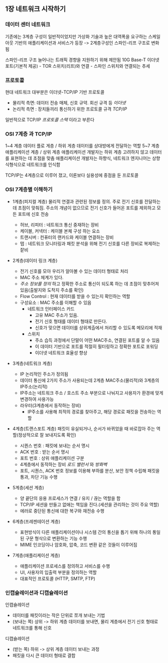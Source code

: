 ## 1장 네트워크 시작하기

### 데이터 센터 네트워크 
기존에는 3계층 구성이 일반적이었지만 가상화 기술과 높은 대역폭을 요구하는 스케일아웃 기반의 애플리케이션과 서비스가 등장 -> 2계층구성인 스파인-리프 구조로 변화됨

스파인-리프 구조
늘어나는 트래픽 경향을 지원하기 위해 제안됨
10G Base-T 이더넷 포트(기본적 제공) - TOR 스위치(리프)와 연결 - 스파인 스위치와 연결되는 추세

### 프로토콜
현대 네트워크 대부분은 이더넷-TCP/IP 기반 프로토콜
- 물리적 측면: 데이터 전송 매체, 신호 규약. 회선 규격 등 _이더넷_ 
- 논리적 측면 : 장치들끼리 통신하기 위한 프로토콜 규격 _TCP/IP_ 

일반적으로 TCP/IP _프로토콜 스택_ 이라고 부른다

### OSI 7계층 과 TCP/IP
1~4 계층 데이터 플로 게층 / 하위 게층
  데이터를 상대방에게 전달하는 역할
5~7 계층 애플리케이션 계층 / 상위 계층 
  애플리케이션 개발자는 하위 계층 고려하지 않고 데이터를 표현하는 데 초점을 맞춤
애플리케이션 개발자는 하향식, 네트워크 엔지니어는 상향식형식으로 네트워크를 인식함

TCP/IP는 4계층으로 이루어 졌고, 이론보다 실용성에 중점을 둔 프로토콜

### OSI 7계층별 이해하기
- 1계층(피지컬 계층)
물리적 연결과 관련된 정보를 정의. 주로 전기 신호를 전달하는 데 초점이 맞춰짐.
주소의 개념이 없으므로 전기 신호가 들어온 포트를 제외하고 모든 포트에 신호 전송
  - 허브, 리피터 : 네트워크 통신 중재하는 장비 
  - 케이블, 커넥터 : 케이블 본체 구성 하는 요소
  - 트랜시버 : 컨퓨터의 랜카드와 케이블 연결하는 장비
  - 탭 : 네트워크 모니터링과 패킷 분석을 위해 전기 신호를 다른 장비로 복제하는 잩비
  
- 2계층(데이터 링크 계층)
  - 전기 신호를 모아 우리가 알아볼 수 있는 데이터 형태로 처리
  - MAC 주소 체계가 있다.
  - _주소 정보를 정의_ 하고 정확한 주소로 통신이 되도록 하는 데 초점이 맞추어져 있음(출발지와 도착지 주소를 확인)
  - Flow Control : 현재 데이터를 받을 수 있는지 확인하는 역할 
  - 구성요소 : MAC 주소를 이해할 수 있음
    - 네트워크 인터페이스 카드
      - 고유 MAC 주소가 있음. 
      - 전기 신호 형태를 데이터 형태로 만든다.
      - 신호가 맞으면 데이터를 상위계츨에서 처리할 수 있도록 메모리에 적재
    - 스위치
      - 주소 습득 과정에서 단말이 어떤 MAC주소, 연결된 포트를 알 수 있음
      - 이 데이터 기반으로 포트를 적절히 필터링하고 정확한 포트로 포워딩
      - 이더넷 네트워크 효율성 향상
      
- 3계층(네트워크 계층)
  - IP 논리적인 주소가 정의됨
  - 데이터 통신에 2가지 주소가 사용되는데 2계층 MAC주소(물리적)와 3계층의 IP주소(논리적)
  - IP주소는 네트워크 주소 / 호스트 주소 부분으로 나눠지고 사용자가 환경에 맞게 변경하여 사용가능 
  - 라우터(3계층에서 동작하는 장비)
    - IP주소를 사용해 최적의 경로를 찾아주고, 해당 경로로 패킷을 전송하는 역할

- 4계층(트랜스포트 계층)
패킷이 유실되거나, 순서가 바뀌었을 때 바로잡아 주는 역할(정상적으로 잘 보내지도록 확인)
  - 시퀀스 번호 : 패킷에 보내는 순서 명시
  - ACK 번호 : 받는 순서 명시
  - 포트 번호 : 상위 애플리케이션 구분
  - 4계층에서 동작하는 장비 _로드 밸런서_ 와 _방화벽_
  - 포트, 시퀀스, ACK 번호 정보를 이용해 부하를 분산, 보안 정책 수립해 패킷을 통과, 차단 기능 수행

- 5계층(세션 계층)
  - 양 끝단의 응용 프로세스가 연결 / 유지 / 끊는 역할을 함
  - TCP/IP 세션을 만들고 없애는 책임을 진다.(세션을 관리하는 것이 주요 역할)
  - 에러로 중단된 통신에 대한 복구와 재전송 수행

- 6계층(프레젠테이션 계층)
  - 표현방식이 다른 애플리케이션이나 시스템 간의 통신을 톱기 위해 하나의 통일된 구문 형삭으로 변환하는 기능 수행
  - MIME 인코딩이나 암호화, 압축, 코드 변환 같은 것들이 이루어짐

- 7계층(애플리케이션 계층)
  - 애플리케이션 프로세스를 정의하고 서비스를 수행
  - UI, 사용자의 입출력 부분을 정의하는 역할
  - 대표적인 프로토콜 (HTTP, SMTP, FTP)

### 인캡슐레이션과 디캡슐레이션
  인캡슐레이션
  - 데이터를 패킷이라는 작은 단위로 쪼개 보내는 기법
  - (보내는 쪽) 상위 -> 하위 계층 데이터를 보내면, 물리 계층에서 전기 신호 형태로 네트워크를 통해 신호 

  디캡슐레이션
  - (받는 쪽) 하위 -> 상위 계층 데이터 보내는 과정
  - 패킷을 다시 큰 데이터 형태로 결합




